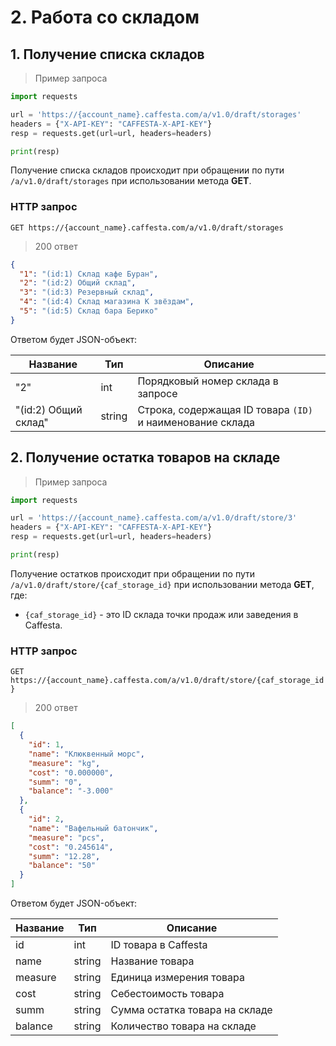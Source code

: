 # 2. Работа со складом

## 1. Получение списка складов

> Пример запроса

```python
import requests

url = 'https://{account_name}.caffesta.com/a/v1.0/draft/storages'
headers = {"X-API-KEY": "CAFFESTA-X-API-KEY"}
resp = requests.get(url=url, headers=headers)

print(resp)
```

Получение списка складов происходит при обращении по пути `/a/v1.0/draft/storages` при использовании метода **GET**.

### HTTP запрос

`GET https://{account_name}.caffesta.com/a/v1.0/draft/storages`

> 200 ответ

```json
{
  "1": "(id:1) Склад кафе Буран",
  "2": "(id:2) Общий склад",
  "3": "(id:3) Резервный склад",
  "4": "(id:4) Склад магазина К звёздам",
  "5": "(id:5) Склад бара Берико"
}
```

Ответом будет JSON-объект:

| Название             | Тип                     | Описание                                                  |
|----------------------|-------------------------|-----------------------------------------------------------|
| "2"                  | int    | Порядковый номер склада в запросе                         |
| "(id:2) Общий склад" | string | Строка, содержащая ID товара `(ID)` и наименование склада |

## 2. Получение остатка товаров на складе

> Пример запроса

```python
import requests

url = 'https://{account_name}.caffesta.com/a/v1.0/draft/store/3'
headers = {"X-API-KEY": "CAFFESTA-X-API-KEY"}
resp = requests.get(url=url, headers=headers)

print(resp)
```

Получение остатков происходит при обращении по пути `/a/v1.0/draft/store/{caf_storage_id}` при использовании метода
**GET**, где:

* `{caf_storage_id}` - это ID склада точки продаж или заведения в Caffesta.

### HTTP запрос

`GET https://{account_name}.caffesta.com/a/v1.0/draft/store/{caf_storage_id}`

> 200 ответ

```json
[
  {
    "id": 1,
    "name": "Клюквенный морс",
    "measure": "kg",
    "cost": "0.000000",
    "summ": "0",
    "balance": "-3.000"
  },
  {
    "id": 2,
    "name": "Вафельный батончик",
    "measure": "pcs",
    "cost": "0.245614",
    "summ": "12.28",
    "balance": "50"
  }
]

```

Ответом будет JSON-объект:

| Название | Тип                     | Описание                       |
|----------|-------------------------|--------------------------------|
| id       | int    | ID товара в Caffesta           |
| name     | string | Название товара                |
| measure  | string | Единица измерения товара       |
| cost     | string | Себестоимость товара           |
| summ     | string | Сумма остатка товара на складе |
| balance  | string | Количество товара на складе    |
